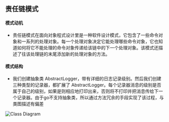 ## 责任链模式

#### 模式动机

* 责任链模式在面向对象程式设计里是一种软件设计模式，它包含了一些命令对象和一系列的处理对象。每一个处理对象决定它能处理哪些命令对象，它也知道如何将它不能处理的命令对象传递给该链中的下一个处理对象。该模式还描述了往该处理链的末尾添加新的处理对象的方法。


#### 模式结构

* 我们创建抽象类 AbstractLogger，带有详细的日志记录级别。然后我们创建三种类型的记录器，都扩展了 AbstractLogger。每个记录器消息的级别是否属于自己的级别，如果是则相应地打印出来，否则将不打印并把消息传给下一个记录器。由于go不支持抽象类，所以通过方法冗余的手段实现了该过程，与类图描述有偏差

![Class Diagram](http://www.plantuml.com/plantuml/proxy?src=https://raw.githubusercontent.com/yueyangtian/Design-pattern/master/UML/proxy.puml)